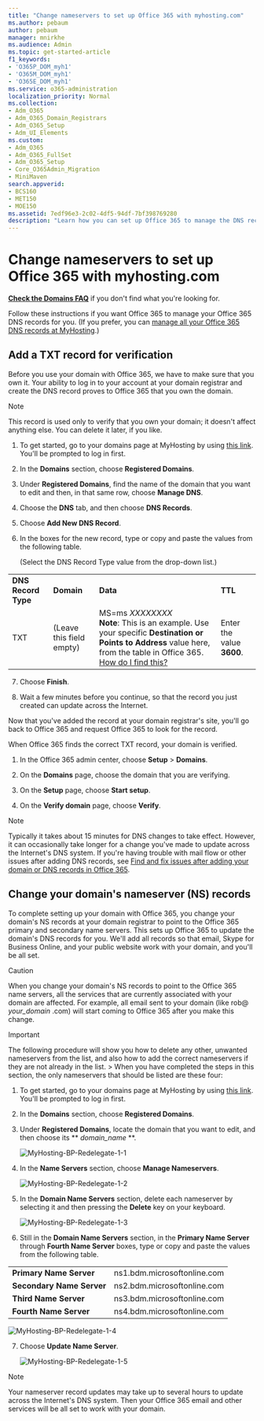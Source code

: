```yaml
---
title: "Change nameservers to set up Office 365 with myhosting.com"
ms.author: pebaum
author: pebaum
manager: mnirkhe
ms.audience: Admin
ms.topic: get-started-article
f1_keywords:
- 'O365P_DOM_myh1'
- 'O365M_DOM_myh1'
- 'O365E_DOM_myh1'
ms.service: o365-administration
localization_priority: Normal
ms.collection:
- Adm_O365
- Adm_O365_Domain_Registrars
- Adm_O365_Setup
- Adm_UI_Elements
ms.custom:
- Adm_O365
- Adm_O365_FullSet
- Adm_O365_Setup
- Core_O365Admin_Migration
- MiniMaven
search.appverid:
- BCS160
- MET150
- MOE150
ms.assetid: 7edf96e3-2c02-4df5-94df-7bf398769280
description: "Learn how you can set up Office 365 to manage the DNS records of your custom domain at myhosting.com."
---
```


# Change nameservers to set up Office 365 with myhosting.com

 **[Check the Domains FAQ](../setup/domains-faq.md)** if you don't find what you're looking for. 
  
Follow these instructions if you want Office 365 to manage your Office 365 DNS records for you. (If you prefer, you can [manage all your Office 365 DNS records at MyHosting](create-dns-records-at-myhosting-com.md).)
  
## Add a TXT record for verification

Before you use your domain with Office 365, we have to make sure that you own it. Your ability to log in to your account at your domain registrar and create the DNS record proves to Office 365 that you own the domain.
  
> [!NOTE]
> This record is used only to verify that you own your domain; it doesn't affect anything else. You can delete it later, if you like. 
  
1. To get started, go to your domains page at MyHosting by using [this link](https://manage.myhosting.com/single.mdl). You'll be prompted to log in first.
    
2. In the **Domains** section, choose **Registered Domains**.
    
3. Under **Registered Domains**, find the name of the domain that you want to edit and then, in that same row, choose **Manage DNS**.
    
4. Choose the **DNS** tab, and then choose **DNS Records**.
    
5. Choose **Add New DNS Record**.
    
6. In the boxes for the new record, type or copy and paste the values from the following table.
    
    (Select the DNS Record Type value from the drop-down list.)
    
|||||
|:-----|:-----|:-----|:-----|
|**DNS Record Type** <br/> |**Domain** <br/> |**Data** <br/> |**TTL** <br/> |
|TXT  <br/> |(Leave this field empty)  <br/> |MS=ms *XXXXXXXX*  <br/> **Note**: This is an example. Use your specific **Destination or Points to Address** value here, from the table in Office 365. [How do I find this?](../get-help-with-domains/information-for-dns-records.md)          |Enter the value **3600**.  <br/> |
   
7. Choose **Finish**.
    
8. Wait a few minutes before you continue, so that the record you just created can update across the Internet.
    
Now that you've added the record at your domain registrar's site, you'll go back to Office 365 and request Office 365 to look for the record.
  
When Office 365 finds the correct TXT record, your domain is verified.
  
1. In the Office 365 admin center, choose **Setup** \> **Domains**.
    
2. On the **Domains** page, choose the domain that you are verifying. 
    
3. On the **Setup** page, choose **Start setup**.
    
4. On the **Verify domain** page, choose **Verify**.
    
> [!NOTE]
> Typically it takes about 15 minutes for DNS changes to take effect. However, it can occasionally take longer for a change you've made to update across the Internet's DNS system. If you're having trouble with mail flow or other issues after adding DNS records, see [Find and fix issues after adding your domain or DNS records in Office 365](../get-help-with-domains/find-and-fix-issues.md).
  
## Change your domain's nameserver (NS) records

To complete setting up your domain with Office 365, you change your domain's NS records at your domain registrar to point to the Office 365 primary and secondary name servers. This sets up Office 365 to update the domain's DNS records for you. We'll add all records so that email, Skype for Business Online, and your public website work with your domain, and you'll be all set.
  
> [!CAUTION]
> When you change your domain's NS records to point to the Office 365 name servers, all the services that are currently associated with your domain are affected. For example, all email sent to your domain (like rob@ *your_domain*  .com) will start coming to Office 365 after you make this change. 
  
> [!IMPORTANT]
> The following procedure will show you how to delete any other, unwanted nameservers from the list, and also how to add the correct nameservers if they are not already in the list. > When you have completed the steps in this section, the only nameservers that should be listed are these four: 
  
1. To get started, go to your domains page at MyHosting by using [this link](https://manage.myhosting.com/single.mdl). You'll be prompted to log in first.
    
2. In the **Domains** section, choose **Registered Domains**.
    
3. Under **Registered Domains**, locate the domain that you want to edit, and then choose its ** *domain_name* **.
    
    ![MyHosting-BP-Redelegate-1-1](../media/6d5037a4-0d08-41d8-b73b-51babe2b8f34.png)
  
4. In the **Name Servers** section, choose **Manage Nameservers**.
    
    ![MyHosting-BP-Redelegate-1-2](../media/8d6a4812-56b9-46eb-8eed-fcf904b242e2.png)
  
5. In the **Domain Name Servers** section, delete each nameserver by selecting it and then pressing the **Delete** key on your keyboard. 
    
    ![MyHosting-BP-Redelegate-1-3](../media/37d3de2e-0a58-470e-97bd-49e589adfeb4.png)
  
6. Still in the **Domain Name Servers** section, in the **Primary Name Server** through **Fourth Name Server** boxes, type or copy and paste the values from the following table. 
    
|||
|:-----|:-----|
|**Primary Name Server** <br/> |ns1.bdm.microsoftonline.com  <br/> |
|**Secondary Name Server** <br/> |ns2.bdm.microsoftonline.com  <br/> |
|**Third Name Server** <br/> |ns3.bdm.microsoftonline.com  <br/> |
|**Fourth Name Server** <br/> |ns4.bdm.microsoftonline.com  <br/> |
   
   ![MyHosting-BP-Redelegate-1-4](../media/61452a33-ba4b-49b6-acde-260b2c928d8f.png)
  
7. Choose **Update Name Server**.
    
    ![MyHosting-BP-Redelegate-1-5](../media/d574a517-b7df-440e-a3ea-0fe173618183.png)
  
> [!NOTE]
> Your nameserver record updates may take up to several hours to update across the Internet's DNS system. Then your Office 365 email and other services will be all set to work with your domain.